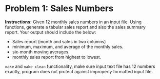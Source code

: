 # Problem 1: Sales Numbers
**Instructions:** Given 12 monthly sales numbers in an input file. Using functions,
generate a tabular sales report and also the sales summary report. Your output should
include the below:
- Sales report (month and sales in two columns)
- minimum, maximum, and average of the monthly sales.
- six-month moving averages
- monthly sales report from highest to lowest.

`make` and `make clean` functionality, make sure input text file has 12
numbers exactly, program does not protect against improperly formatted input file.
